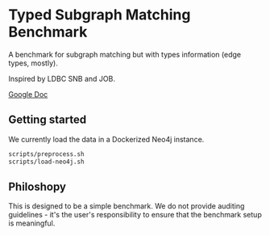# Typed Subgraph Matching Benchmark

A benchmark for subgraph matching but with types information (edge types, mostly).

Inspired by LDBC SNB and JOB.

[Google Doc](https://docs.google.com/document/d/1w1cMNyrOoarG69fmNDr5UV7w_T0O0j-yZ0aYu29iWw8/edit)

## Getting started

We currently load the data in a Dockerized Neo4j instance.

```bash
scripts/preprocess.sh
scripts/load-neo4j.sh
```

## Philoshopy

This is designed to be a simple benchmark. We do not provide auditing guidelines - it's the user's responsibility to ensure that the benchmark setup is meaningful.
